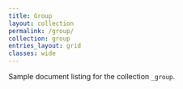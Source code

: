 ```yaml
---
title: Group
layout: collection
permalink: /group/
collection: group
entries_layout: grid
classes: wide
---
```


Sample document listing for the collection `_group`.
